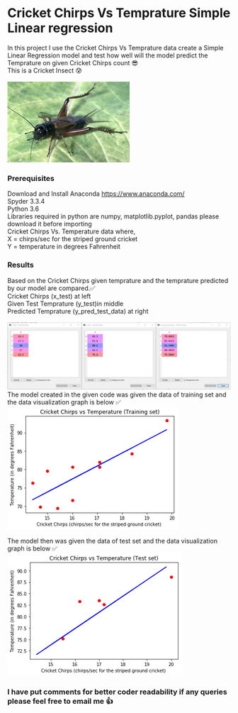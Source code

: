 # Cricket Chirps Vs Temprature Simple Linear regression

In this project I  use the Cricket Chirps Vs Temprature data create a Simple Linear Regression model and test how well will the model predict the Temprature on given Cricket Chirps count :sunglasses: <br>
This is a Cricket Insect :cold_sweat: <br> <br>
![](Cricket.jpg)


### Prerequisites

Download and Install Anaconda https://www.anaconda.com/<br>
Spyder 3.3.4 <br>
Python 3.6<br>
Libraries required in python are numpy, matplotlib.pyplot, pandas please download it before importing<br>
Cricket Chirps Vs. Temperature data where,<br> 
X = chirps/sec for the striped ground cricket<br>
Y = temperature in degrees Fahrenheit<br> 

### Results 

Based on the Cricket Chirps given temprature  and the temprature predicted by our model are compared.:white_check_mark:<br>
Cricket Chirps (x_test) at left <br>
Given Test Temprature (y_test)in middle <br>
Predicted Temprature  (y_pred_test_data) at right <br> <br>
![](Actual_Vs_Predicted.PNG)
The model created in the given code was given the data of training set and the data visualization graph is below :white_check_mark:
![](Trainingset.png)

The model then  was given the data of test set and the data visualization graph is below :white_check_mark:
![](Testset.png)

### I have put comments for better coder readability if any queries please feel free to email me :thumbsup:
